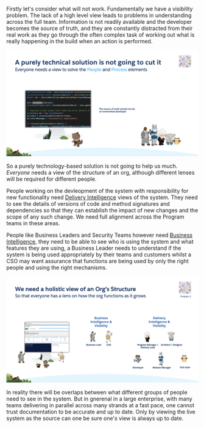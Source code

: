 
Firstly let's consider what will not work. Fundamentally we have a visibility problem. The lack of a high level view leads to problems in understanding across the full team. Information is not readily available and the developer becomes the source of truth, and they are constantly distracted from their real work as they go through the often complex task of working out what is really happening in the build when an action is performed.

![How A Solution Should Not Look](HowSolutionShouldLook.png)

So a purely technology-based solution is not going to help us much. *Everyone* needs a view of the structure of an org, although different lenses will be required for different people.

People working on the devleopment of the system with responsibility for new functionality need [Delivery Intelligence](./DeliveryIntelligence.md)
 views of the system. They need to see the details of versions of code and method signatures and dependencies so that they can establish the impact of new changes and the scope of any such change. We need full alignment across the Program teams in these areas.

People like Business Leaders and Security Teams however need [Business Intelligence](./BusinessIntelligence.md), they need to be able to see who is using the system and what features they are using, a Business Leader needs to understand if the system is being used appropriately by their teams and customers whilst a CSO may want assurance that functions are being used by only the right people and using the right mechanisms.



![How A Solution Should Look](HowSolutionShouldLook2.png)

In reality there will be overlaps between what different groups of people need to see in the system. But in gnerenal in a large enterprise, with many teams delivering in parallel across many strands at a fast pace, one cannot trust documentation to be accurate and up to date. Only by viewing the live system as the source can one be sure one's view is always up to date.
